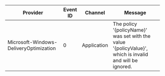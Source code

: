 Provider                                |  Event ID  |  Channel      |  Message
----------------------------------------|------------|---------------|---------------------------------------------------------------------------------------------------------
Microsoft-Windows-DeliveryOptimization  |  0         |  Application  |  The policy '{policyName}' was set with the value '{policyValue}', which is invalid and will be ignored.